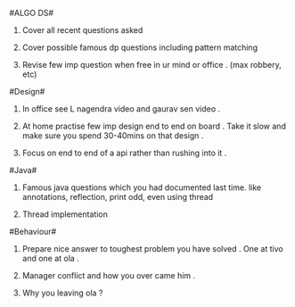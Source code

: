 #ALGO DS#
1) Cover all recent questions asked 

2) Cover possible famous dp questions including pattern matching

3) Revise few imp question when free in ur mind or office . (max robbery, etc)

#Design#
1) In office see L nagendra video and gaurav sen video .

2) At home practise few imp design end to end on board . Take it slow and make sure you spend 30-40mins on that design .

3) Focus on end to end of a api rather than rushing into it .

#Java#
1) Famous java questions which you had documented last time. like annotations, reflection, print odd, even using thread

2) Thread implementation 

#Behaviour#
1) Prepare nice answer to toughest problem you have solved . One at tivo and one at ola . 

2) Manager conflict and how you over came him .

3) Why you leaving ola ?
